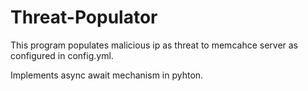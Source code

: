 # Threat-Populator

This program populates malicious ip as threat to memcahce server as configured in config.yml.

Implements async await mechanism in pyhton.
